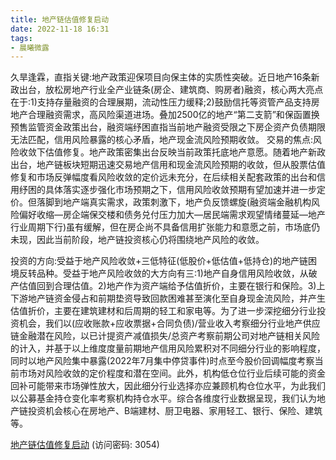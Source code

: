 ```yaml
---
title: 地产链估值修复启动
date: 2022-11-18 16:31
tags:
- 晨曦微露
---
```

久旱逢霖，直指关键:地产政策迎保项目向保主体的实质性突破。近日地产16条新政出台，放松房地产行业全产业链条(房企、建筑商、购房者)融资，核心两大亮点在于:1)支持存量融资的合理展期，流动性压力缓释;2)鼓励信托等资管产品支持房地产合理融资需求，高风险渠道进场。叠加2500亿的地产“第二支箭”和保函置换预售监管资金政策出台，融资端纾困直指当前地产融资受限之下房企资产负债期限无法匹配，信用风险暴露的核心矛盾，地产现金流风险预期收敛。
交易的焦点:风险收敛下估值修复。地产政策密集出台反映当前政策托底地产意愿。随着地产新政出台，地产链板块短期迅速交易地产信用和现金流风险预期的收敛，但从股票估值修复和市场反弹幅度看风险收敛的定价远未充分，在后续相关配套政策的出台和信用纾困的具体落实逐步强化市场预期之下，信用风险收敛预期有望加速并进一步定价。但落脚到地产端真实需求，政策刺激下，地产负反馈螺旋(融资端金融机构风险偏好收缩—房企端保交楼和债务兑付压力加大—居民端需求观望情绪蔓延—地产行业周期下行)虽有缓解，但在房企尚不具备信用扩张能力和意愿之前，市场底仍未现，因此当前阶段，地产链投资核心仍将围绕地产风险的收敛。
<!-- more -->
投资的方向:受益于地产风险收敛+三低特征(低股价+低估值+低持仓)的地产链困境反转品种。受益于地产风险收敛的大方向有三:1)地产自身信用风险收敛，从破产估值回到合理估值。2)地产作为资产端给予估值折价，主要在银行和保险。3)上下游地产链资金侵占和前期垫资导致回款困难甚至演化至自身现金流风险，并产生估值折价，主要在建筑建材和后周期的轻工和家电等。为了进一步深挖细分行业投资机会，我们以(应收账款+应收票据+合同负债)/营业收入考察细分行业地产供应链金融潜在风险，以已计提资产减值损失/总资产考察前期公司对地产链相关风险的计入，并基于以上维度度量前期地产信用风险累积对不同细分行业的影响程度，同时以地产风险集中暴露(2022年7月集中停贷事件)时点至今股价回调幅度考察当前市场对风险收敛的定价程度和潜在空间。此外，机构低仓位行业后续可能的资金回补可能带来市场弹性放大，因此细分行业选择亦应兼顾机构仓位水平，为此我们以公募基金持仓变化率考察机构持仓水平。综合各维度行业数据呈现，我们认为地产链投资机会核心在房地产、B端建材、厨卫电器、家用轻工、银行、保险、建筑等。

[地产链估值修复启动](https://url12.ctfile.com/f/3948612-727535364-b4f89d?p=3054)
(访问密码: 3054)